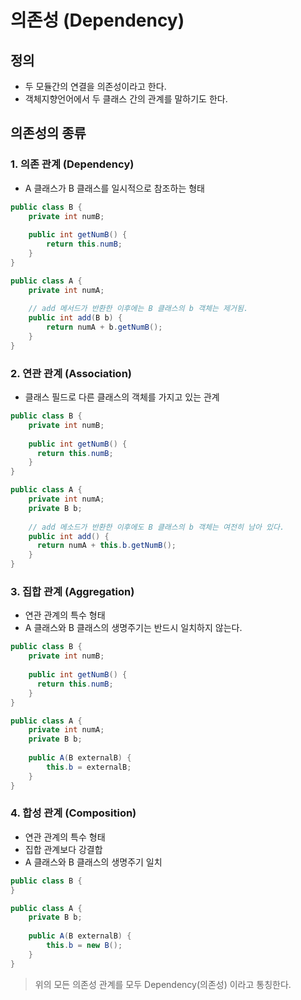 # 의존성 (Dependency)

## 정의
- 두 모듈간의 연결을 의존성이라고 한다.
- 객체지향언어에서 두 클래스 간의 관계를 말하기도 한다.

## 의존성의 종류
### 1. 의존 관계 (Dependency)
- A 클래스가 B 클래스를 일시적으로 참조하는 형태

```java
public class B {
    private int numB;
    
    public int getNumB() {
        return this.numB;
    }
}

public class A {
    private int numA;
    
    // add 메서드가 반환한 이후에는 B 클래스의 b 객체는 제거됨.
    public int add(B b) {
        return numA + b.getNumB();
    }
}
```

### 2. 연관 관계 (Association)
- 클래스 필드로 다른 클래스의 객체를 가지고 있는 관계

```java
public class B {
    private int numB;
    
    public int getNumB() {
      return this.numB;
    }
}

public class A {
    private int numA;
    private B b;
    
    // add 메소드가 반환한 이후에도 B 클래스의 b 객체는 여전히 남아 있다.
    public int add() {
      return numA + this.b.getNumB();
    }
}
```

### 3. 집합 관계 (Aggregation)
- 연관 관계의 특수 형태
- A 클래스와 B 클래스의 생명주기는 반드시 일치하지 않는다.
```java
public class B {
    private int numB;
    
    public int getNumB() {
      return this.numB;
    }
}

public class A {
    private int numA;
    private B b;
    
    public A(B externalB) {
        this.b = externalB;
    }
}
```

### 4. 합성 관계 (Composition)
- 연관 관계의 특수 형태
- 집합 관계보다 강결합
- A 클래스와 B 클래스의 생명주기 일치

```java
public class B {
}

public class A {
    private B b;
    
    public A(B externalB) {
        this.b = new B();
    }
}
```


> 위의 모든 의존성 관계를 모두 Dependency(의존성) 이라고 통칭한다.